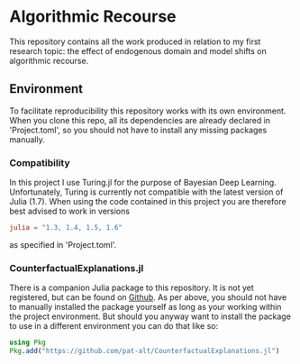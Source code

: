 # Algorithmic Recourse

This repository contains all the work produced in relation to my first research topic: the effect of endogenous domain and model shifts on algorithmic recourse.

## Environment

To facilitate reproducibility this repository works with its own environment. When you clone this repo, all its dependencies are already declared in 'Project.toml', so you should not have to install any missing packages manually. 

### Compatibility

In this project I use Turing.jl for the purpose of Bayesian Deep Learning. Unfortunately, Turing is currently not compatible with the latest version of Julia (1.7).  When using the code contained in this project you are therefore best advised to work in versions 

```toml 
julia = "1.3, 1.4, 1.5, 1.6"
```

as specified in 'Project.toml'.

### CounterfactualExplanations.jl

There is a companion Julia package to this repository. It is not yet registered, but can be found on [Github](https://github.com/pat-alt/CounterfactualExplanations.jl). As per above, you should not have to manually installed the package yourself as long as your working within the project environment. But should you anyway want to install the package to use in a different environment you can do that like so:

```julia
using Pkg
Pkg.add("https://github.com/pat-alt/CounterfactualExplanations.jl")
```
